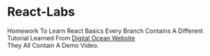 # React-Labs
Homework To Learn React Basics
Every Branch Contains A Different Tutorial Learned From <a href="https://www.digitalocean.com/">Digital Ocean Website</a>
<br>They All Contain A Demo Video.
